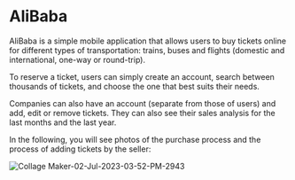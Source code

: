 
# AliBaba
AliBaba is a simple mobile application that allows users to buy tickets online for different types of transportation: trains, buses and flights (domestic and international, one-way or round-trip).

To reserve a ticket, users can simply create an account, search between thousands of tickets, and choose the one that best suits their needs.

Companies can also have an account (separate from those of users) and add, edit or remove tickets. They can also see their sales analysis for the last months and the last year.

In the following, you will see photos of the purchase process and the process of adding tickets by the seller:

![Collage Maker-02-Jul-2023-03-52-PM-2943](https://github.com/ghaemaliabadi/unlimited_heap_ap401/assets/69913252/f851747d-18fc-4750-a9de-346011e3d970)
